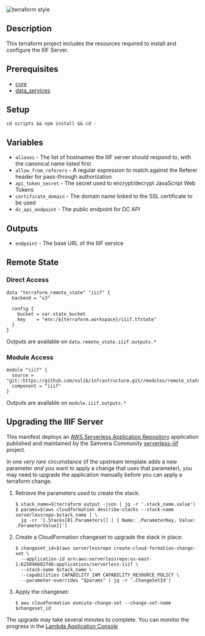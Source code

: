 ![terraform style](https://github.com/nulib/iiif-server-terraform/actions/workflows/tflint.yml/badge.svg)

## Description

This terraform project includes the resources required to install and configure the IIIF Server.

## Prerequisites

- [core](https://github.com/nulib/infrastructure/blob/main/core/README.md)
- [data_services](https://github.com/nulib/infrastructure/blob/main/data_services/README.md)

## Setup

```
cd scripts && npm install && cd -
```

## Variables

- `aliases` - The list of hostnames the IIIF server should respond to, with the canonical name listed first
- `allow_from_referers` - A regular expression to match against the Referer header for pass-through authorization
- `api_token_secret` - The secret used to encrypt/decrypt JavaScript Web Tokens
- `certificate_domain` - The domain name linked to the SSL certificate to be used
- `dc_api_endpoint` - The public endpoint for DC API

## Outputs

- `endpoint` - The base URL of the IIIF service

## Remote State

### Direct Access

```
data "terraform_remote_state" "iiif" {
  backend = "s3"

  config {
    bucket = var.state_bucket
    key    = "env:/${terraform.workspace}/iiif.tfstate"
  }
}
```

Outputs are available on `data.remote_state.iiif.outputs.*`

### Module Access

```
module "iiif" {
  source = "git::https://github.com/nulib/infrastructure.git//modules/remote_state"
  component = "iiif"
}
```

Outputs are available on `module.iiif.outputs.*`

## Upgrading the IIIF Server

This manifest deploys an [AWS Serverless Application Repository](https://aws.amazon.com/serverless/serverlessrepo/) application published and maintained by the Samvera Community [serverless-iiif](https://github.com/samvera-labs/serverless-iiif) project.

In one _very rare_ circumstance (if the upstream template adds a new parameter _and_ you want to apply a change that uses that parameter), you may need to upgrade the application manually before you can apply a terraform change.

1. Retrieve the parameters used to create the stack:

   ```
   $ stack_name=$(terraform output -json | jq -r '.stack_name.value')
   $ params=$(aws cloudformation describe-stacks --stack-name serverlessrepo-$stack_name | \
     jq -cr '[.Stacks[0].Parameters[] | { Name: .ParameterKey, Value: .ParameterValue}]')
   ```

2. Create a CloudFormation changeset to upgrade the stack in place:

   ```
   $ changeset_id=$(aws serverlessrepo create-cloud-formation-change-set \
     --application-id arn:aws:serverlessrepo:us-east-1:625046682746:applications/serverless-iiif \
     --stack-name $stack_name \
     --capabilities CAPABILITY_IAM CAPABILITY_RESOURCE_POLICY \
     --parameter-overrides "$params" | jq -r '.ChangeSetId')
   ```

3. Apply the changeset:

   ```
   $ aws cloudformation execute-change-set --change-set-name $changeset_id
   ```

The upgrade may take several minutes to complete. You can monitor the progress in the [Lambda Application Console](https://console.aws.amazon.com/lambda/home#/applications)
